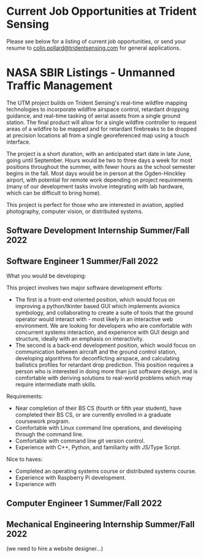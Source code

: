 # Current Job Opportunities at Trident Sensing
Please see below for a listing of current job opportunities, or send your resume to colin.pollard@tridentsensing.com for general applications.


# NASA SBIR Listings - Unmanned Traffic Management
The UTM project builds on Trident Sensing's real-time wildfire mapping technologies to incorporate wildfire airspace control, retardant dropping guidance, and real-time tasking of aerial assets from a single ground station. The final product will allow for a single wildfire controller to request areas of a wildfire to be mapped and for  retardant firebreaks to be dropped at precision locations all from a single georeferenced map using a touch interface. 

The project is a short duration, with an anticipated start date in late June, going until September. Hours would be two to three days a week for most positions throughout the summer, with fewer hours as the school semester begins in the fall. Most days would be in person at the Ogden-Hinckley airport, with potential for remote work depending on project requirements (many of our development tasks involve integrating with lab hardware, which can be difficult to bring home).

This project is perfect for those who are interested in aviation, applied photography, computer vision, or distributed systems. 

## Software Development Internship Summer/Fall 2022


## Software Engineer 1 Summer/Fall 2022
What you would be developing: 

This project involves two major software development efforts:
* The first is a front-end oriented position, which would focus on improving a python/tkinter based GUI which implements avionics symbology, and collaborating to create a suite of tools that the ground operator would interact with - most likely in an interactive web environment. We are looking for developers who are comfortable with concurrent systems interaction, and experience with GUI design and structure, ideally with an emphasis on interactivity.
* The second is a back-end development position, which would focus on communication between aircraft and the ground control station, developing algorithms for deconflicting airspace, and calculating ballistics profiles for retardant drop prediction. This position requires a person who is interested in doing more than just software design, and is comfortable with deriving solutions to real-world problems which may require intermediate math skills.

Requirements:
* Near completion of their BS CS (fourth or fifth year student), have completed their BS CS, or are currently enrolled in a graduate coursework program.
* Comfortable with Linux command line operations, and developing through the command line.
* Comfortable with command line git version control.
* Experience with C++, Python, and familiarity with JS/Type Script.

Nice to haves:
* Completed an operating systems course or distributed systems course.
* Experience with Raspberry Pi development.
* Experience with 

## Computer Engineer 1 Summer/Fall 2022

## Mechanical Engineering Internship Summer/Fall 2022


(we need to hire a website designer...)

